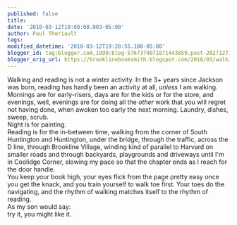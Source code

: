 ```yaml
---
published: false
title: 
date: '2010-03-12T19:00:00.003-05:00'
author: Paul Theriault
tags: 
modified_datetime: '2010-03-12T19:28:55.100-05:00'
blogger_id: tag:blogger.com,1999:blog-5767374071871443859.post-2027127150222256647
blogger_orig_url: https://brooklinebooksmith.blogspot.com/2010/03/walking-and-reading-is-not-winter.html
---
```


Walking and reading is not a winter activity. In the 3+ years since Jackson was born, reading has hardly been an activity at all, <em>unless</em> I am walking. Mornings are for early-risers, days are for the kids or for the store, and evenings, well, evenings are for doing all the <em>other</em> work that you will regret not having done, when awoken too early the next morning. Laundry, dishes, sweep, scrub. <br />Night is for painting. <br />Reading is for the in-between time, walking from the corner of South Huntington and Huntington, under the bridge, through the traffic, across the D line, through Brookline Village, winding kind of parallel to Harvard on smaller roads and through backyards, playgrounds and driveways until I'm in Coolidge Corner, slowing my pace so that the chapter ends as I reach for the door handle. <br />You keep your book high, your eyes flick from the page pretty easy once you get the knack, and you train yourself to walk toe first. Your toes do the navigating, and the rhythm of walking matches itself to the rhythm of reading. <br />As my son would say: <br />try it, you might like it.